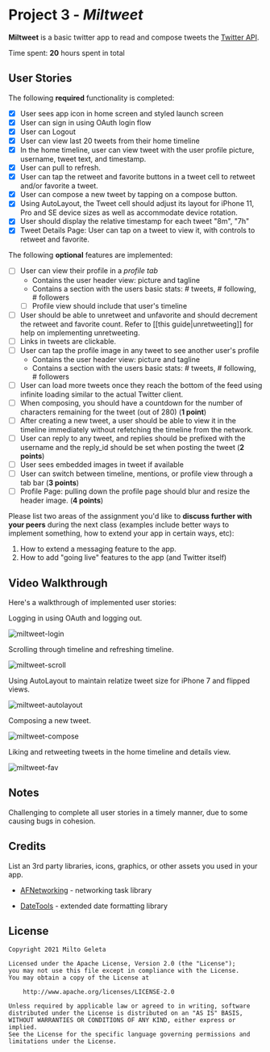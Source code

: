# Project 3 - *Miltweet*

**Miltweet** is a basic twitter app to read and compose tweets the [Twitter API](https://apps.twitter.com/).

Time spent: **20** hours spent in total

## User Stories

The following **required** functionality is completed:

- [X] User sees app icon in home screen and styled launch screen
- [X] User can sign in using OAuth login flow
- [X] User can Logout
- [X] User can view last 20 tweets from their home timeline
- [X] In the home timeline, user can view tweet with the user profile picture, username, tweet text, and timestamp.
- [X] User can pull to refresh.
- [X] User can tap the retweet and favorite buttons in a tweet cell to retweet and/or favorite a tweet.
- [X] User can compose a new tweet by tapping on a compose button.
- [X] Using AutoLayout, the Tweet cell should adjust its layout for iPhone 11, Pro and SE device sizes as well as accommodate device rotation.
- [X] User should display the relative timestamp for each tweet "8m", "7h"
- [X] Tweet Details Page: User can tap on a tweet to view it, with controls to retweet and favorite.

The following **optional** features are implemented:

- [ ] User can view their profile in a *profile tab*
  - Contains the user header view: picture and tagline
  - Contains a section with the users basic stats: # tweets, # following, # followers
  - [ ] Profile view should include that user's timeline
- [ ] User should be able to unretweet and unfavorite and should decrement the retweet and favorite count. Refer to [[this guide|unretweeting]] for help on implementing unretweeting.
- [ ] Links in tweets are clickable.
- [ ] User can tap the profile image in any tweet to see another user's profile
  - Contains the user header view: picture and tagline
  - Contains a section with the users basic stats: # tweets, # following, # followers
- [ ] User can load more tweets once they reach the bottom of the feed using infinite loading similar to the actual Twitter client.
- [ ] When composing, you should have a countdown for the number of characters remaining for the tweet (out of 280) (**1 point**)
- [ ] After creating a new tweet, a user should be able to view it in the timeline immediately without refetching the timeline from the network.
- [ ] User can reply to any tweet, and replies should be prefixed with the username and the reply_id should be set when posting the tweet (**2 points**)
- [ ] User sees embedded images in tweet if available
- [ ] User can switch between timeline, mentions, or profile view through a tab bar (**3 points**)
- [ ] Profile Page: pulling down the profile page should blur and resize the header image. (**4 points**)

Please list two areas of the assignment you'd like to **discuss further with your peers** during the next class (examples include better ways to implement something, how to extend your app in certain ways, etc):

1. How to extend a messaging feature to the app.
2. How to add "going live" features to the app (and Twitter itself)

## Video Walkthrough

Here's a walkthrough of implemented user stories:

Logging in using OAuth and logging out.

![miltweet-login](https://user-images.githubusercontent.com/65626248/124205589-8d519c80-daaf-11eb-8195-4bf4d5435852.gif)

Scrolling through timeline and refreshing timeline.

![miltweet-scroll](https://user-images.githubusercontent.com/65626248/124205767-ed484300-daaf-11eb-9c45-f914da736e94.gif)

Using AutoLayout to maintain relatize tweet size for iPhone 7 and flipped views.

![miltweet-autolayout](https://user-images.githubusercontent.com/65626248/124312229-f7fce980-db3c-11eb-801d-3149bff0d160.gif)

Composing a new tweet.

![miltweet-compose](https://user-images.githubusercontent.com/65626248/124205855-27194980-dab0-11eb-8864-b97053ba4413.gif)

Liking and retweeting tweets in the home timeline and details view.

![miltweet-fav](https://user-images.githubusercontent.com/65626248/124205973-65166d80-dab0-11eb-8c90-837ec6feab98.gif)


## Notes

Challenging to complete all user stories in a timely manner, due to some causing bugs in cohesion.

## Credits

List an 3rd party libraries, icons, graphics, or other assets you used in your app.

- [AFNetworking](https://github.com/AFNetworking/AFNetworking) - networking task library

- [DateTools](https://github.com/MatthewYork/DateTools) - extended date formatting library

## License

    Copyright 2021 Milto Geleta

    Licensed under the Apache License, Version 2.0 (the "License");
    you may not use this file except in compliance with the License.
    You may obtain a copy of the License at

        http://www.apache.org/licenses/LICENSE-2.0

    Unless required by applicable law or agreed to in writing, software
    distributed under the License is distributed on an "AS IS" BASIS,
    WITHOUT WARRANTIES OR CONDITIONS OF ANY KIND, either express or implied.
    See the License for the specific language governing permissions and
    limitations under the License.
